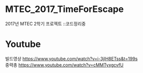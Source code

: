 # MTEC_2017_TimeForEscape
2017년 MTEC 2학기 프로젝트
::코드정리중

# Youtube
빌드영상
https://www.youtube.com/watch?v=i-3jIH8ETss&t=199s  
중력총
https://www.youtube.com/watch?v=cMMTyxgcvfU
